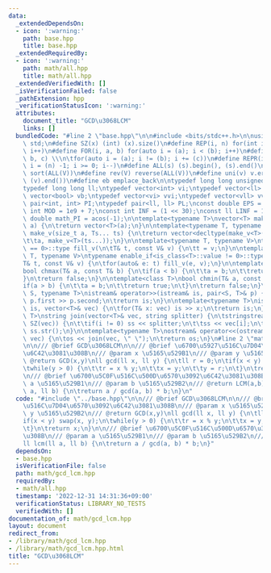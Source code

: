 ```yaml
---
data:
  _extendedDependsOn:
  - icon: ':warning:'
    path: base.hpp
    title: base.hpp
  _extendedRequiredBy:
  - icon: ':warning:'
    path: math/all.hpp
    title: math/all.hpp
  _extendedVerifiedWith: []
  _isVerificationFailed: false
  _pathExtension: hpp
  _verificationStatusIcon: ':warning:'
  attributes:
    document_title: "GCD\u3068LCM"
    links: []
  bundledCode: "#line 2 \"base.hpp\"\n\n#include <bits/stdc++.h>\n\nusing namespace\
    \ std;\n#define SZ(x) (int) (x).size()\n#define REP(i, n) for(int i = 0; i < (n);\
    \ i++)\n#define FOR(i, a, b) for(auto i = (a); i < (b); i++)\n#define For(i, a,\
    \ b, c) \\\n\tfor(auto i = (a); i != (b); i += (c))\n#define REPR(i, n) for(auto\
    \ i = (n) -1; i >= 0; i--)\n#define ALL(s) (s).begin(), (s).end()\n#define so(V)\
    \ sort(ALL(V))\n#define rev(V) reverse(ALL(V))\n#define uni(v) v.erase(unique(ALL(v)),\
    \ (v).end())\n#define eb emplace_back\n\ntypedef long long unsigned int llu;\n\
    typedef long long ll;\ntypedef vector<int> vi;\ntypedef vector<ll> vll;\ntypedef\
    \ vector<bool> vb;\ntypedef vector<vi> vvi;\ntypedef vector<vll> vvll;\ntypedef\
    \ pair<int, int> PI;\ntypedef pair<ll, ll> PL;\nconst double EPS = 1e-9;\nconst\
    \ int MOD = 1e9 + 7;\nconst int INF = (1 << 30);\nconst ll LINF = 1e18;\nconst\
    \ double math_PI = acos(-1);\n\ntemplate<typename T>\nvector<T> make_v(size_t\
    \ a) {\n\treturn vector<T>(a);\n}\n\ntemplate<typename T, typename... Ts>\nauto\
    \ make_v(size_t a, Ts... ts) {\n\treturn vector<decltype(make_v<T>(ts...))>(\n\
    \t\ta, make_v<T>(ts...));\n}\n\ntemplate<typename T, typename V>\ntypename enable_if<is_class<T>::value\
    \ == 0>::type fill_v(\n\tT& t, const V& v) {\n\tt = v;\n}\n\ntemplate<typename\
    \ T, typename V>\ntypename enable_if<is_class<T>::value != 0>::type fill_v(\n\t\
    T& t, const V& v) {\n\tfor(auto& e: t) fill_v(e, v);\n}\n\ntemplate<class T>\n\
    bool chmax(T& a, const T& b) {\n\tif(a < b) {\n\t\ta = b;\n\t\treturn true;\n\t\
    }\n\treturn false;\n}\n\ntemplate<class T>\nbool chmin(T& a, const T& b) {\n\t\
    if(a > b) {\n\t\ta = b;\n\t\treturn true;\n\t}\n\treturn false;\n}\n\ntemplate<typename\
    \ S, typename T>\nistream& operator>>(istream& is, pair<S, T>& p) {\n\tcin >>\
    \ p.first >> p.second;\n\treturn is;\n}\n\ntemplate<typename T>\nistream& operator>>(istream&\
    \ is, vector<T>& vec) {\n\tfor(T& x: vec) is >> x;\n\treturn is;\n}\n\ntemplate<typename\
    \ T>\nstring join(vector<T>& vec, string splitter) {\n\tstringstream ss;\n\tREP(i,\
    \ SZ(vec)) {\n\t\tif(i != 0) ss << splitter;\n\t\tss << vec[i];\n\t}\n\treturn\
    \ ss.str();\n}\n\ntemplate<typename T>\nostream& operator<<(ostream& os, vector<T>&\
    \ vec) {\n\tos << join(vec, \" \");\n\treturn os;\n}\n#line 2 \"math/gcd_lcm.hpp\"\
    \n\n/// @brief GCD\u3068LCM\n\n/// @brief \u6700\u5927\u516C\u7D04\u6570\u3092\
    \u6C42\u3081\u308B\n/// @param x \u5165\u529B1\n/// @param y \u5165\u529B2\n///\
    \ @return GCD(x,y)\nll gcd(ll x, ll y) {\n\tll r = 0;\n\tif(x < y) swap(x, y);\n\
    \twhile(y > 0) {\n\t\tr = x % y;\n\t\tx = y;\n\t\ty = r;\n\t}\n\treturn x;\n}\n\
    \n/// @brief \u6700\u5C0F\u516C\u500D\u6570\u3092\u6C42\u3081\u308B\n/// @param\
    \ a \u5165\u529B1\n/// @param b \u5165\u529B2\n/// @return LCM(a,b)\nll lcm(ll\
    \ a, ll b) {\n\treturn a / gcd(a, b) * b;\n}\n"
  code: "#include \"../base.hpp\"\n\n/// @brief GCD\u3068LCM\n\n/// @brief \u6700\u5927\
    \u516C\u7D04\u6570\u3092\u6C42\u3081\u308B\n/// @param x \u5165\u529B1\n/// @param\
    \ y \u5165\u529B2\n/// @return GCD(x,y)\nll gcd(ll x, ll y) {\n\tll r = 0;\n\t\
    if(x < y) swap(x, y);\n\twhile(y > 0) {\n\t\tr = x % y;\n\t\tx = y;\n\t\ty = r;\n\
    \t}\n\treturn x;\n}\n\n/// @brief \u6700\u5C0F\u516C\u500D\u6570\u3092\u6C42\u3081\
    \u308B\n/// @param a \u5165\u529B1\n/// @param b \u5165\u529B2\n/// @return LCM(a,b)\n\
    ll lcm(ll a, ll b) {\n\treturn a / gcd(a, b) * b;\n}"
  dependsOn:
  - base.hpp
  isVerificationFile: false
  path: math/gcd_lcm.hpp
  requiredBy:
  - math/all.hpp
  timestamp: '2022-12-31 14:31:36+09:00'
  verificationStatus: LIBRARY_NO_TESTS
  verifiedWith: []
documentation_of: math/gcd_lcm.hpp
layout: document
redirect_from:
- /library/math/gcd_lcm.hpp
- /library/math/gcd_lcm.hpp.html
title: "GCD\u3068LCM"
---
```

